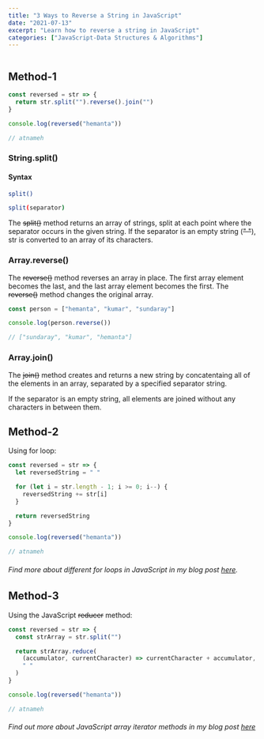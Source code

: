 ```yaml
---
title: "3 Ways to Reverse a String in JavaScript"
date: "2021-07-13"
excerpt: "Learn how to reverse a string in JavaScript"
categories: ["JavaScript-Data Structures & Algorithms"]
---
```


```toc

```

## Method-1

```js {numberLines}
const reversed = str => {
  return str.split("").reverse().join("")
}

console.log(reversed("hemanta"))

// atnameh
```

### String.split()

#### Syntax

```sh
split()

split(separator)
```

The ~~split()~~ method returns an array of strings, split at each point where the separator occurs in the given string. If the separator is an empty string (~~" "~~), str is converted to an array of its characters.

### Array.reverse()

The ~~reverse()~~ method reverses an array in place. The first array element becomes the last, and the last array element becomes the first. The ~~reverse()~~ method changes the original array.

```js {numberLines}
const person = ["hemanta", "kumar", "sundaray"]

console.log(person.reverse())

// ["sundaray", "kumar", "hemanta"]
```

### Array.join()

The ~~join()~~ method creates and returns a new string by concatentaing all of the elements in an array, separated by a specified separator string.

If the separator is an empty string, all elements are joined without any characters in between them.

## Method-2

Using for loop:

```js {numberLines}
const reversed = str => {
  let reversedString = " "

  for (let i = str.length - 1; i >= 0; i--) {
    reversedString += str[i]
  }

  return reversedString
}

console.log(reversed("hemanta"))

// atnameh
```

###### Find more about different for loops in JavaScript in my blog post [here](https://hemanta.io/for-loops-in-javascript/).

## Method-3

Using the JavaScript ~~reducer~~ method:

```js {numberLines}
const reversed = str => {
  const strArray = str.split("")

  return strArray.reduce(
    (accumulator, currentCharacter) => currentCharacter + accumulator,
    " "
  )
}

console.log(reversed("hemanta"))

// atnameh
```

###### Find out more about JavaScript array iterator methods in my blog post [here](https://hemanta.io/javascript-iterator-methods/)
